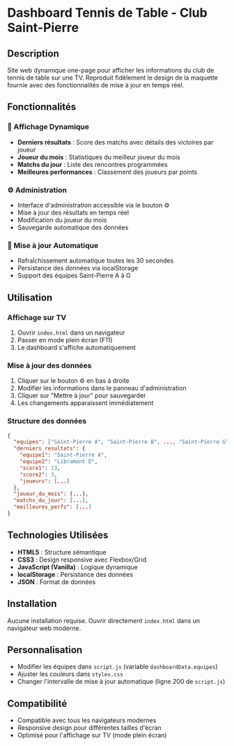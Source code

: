 # Dashboard Tennis de Table - Club Saint-Pierre

## Description
Site web dynamique one-page pour afficher les informations du club de tennis de table sur une TV. Reproduit fidèlement le design de la maquette fournie avec des fonctionnalités de mise à jour en temps réel.

## Fonctionnalités

### 🏓 Affichage Dynamique
- **Derniers résultats** : Score des matchs avec détails des victoires par joueur
- **Joueur du mois** : Statistiques du meilleur joueur du mois
- **Matchs du jour** : Liste des rencontres programmées
- **Meilleures performances** : Classement des joueurs par points

### ⚙️ Administration
- Interface d'administration accessible via le bouton ⚙️
- Mise à jour des résultats en temps réel
- Modification du joueur du mois
- Sauvegarde automatique des données

### 🔄 Mise à jour Automatique
- Rafraîchissement automatique toutes les 30 secondes
- Persistance des données via localStorage
- Support des équipes Saint-Pierre A à G

## Utilisation

### Affichage sur TV
1. Ouvrir `index.html` dans un navigateur
2. Passer en mode plein écran (F11)
3. Le dashboard s'affiche automatiquement

### Mise à jour des données
1. Cliquer sur le bouton ⚙️ en bas à droite
2. Modifier les informations dans le panneau d'administration
3. Cliquer sur "Mettre à jour" pour sauvegarder
4. Les changements apparaissent immédiatement

### Structure des données
```json
{
  "equipes": ["Saint-Pierre A", "Saint-Pierre B", ..., "Saint-Pierre G"],
  "derniers_resultats": {
    "equipe1": "Saint-Pierre A",
    "equipe2": "Libramont D", 
    "score1": 13,
    "score2": 3,
    "joueurs": [...]
  },
  "joueur_du_mois": {...},
  "matchs_du_jour": [...],
  "meilleures_perfs": [...]
}
```

## Technologies Utilisées
- **HTML5** : Structure sémantique
- **CSS3** : Design responsive avec Flexbox/Grid
- **JavaScript (Vanilla)** : Logique dynamique
- **localStorage** : Persistance des données
- **JSON** : Format de données

## Installation
Aucune installation requise. Ouvrir directement `index.html` dans un navigateur web moderne.

## Personnalisation
- Modifier les équipes dans `script.js` (variable `dashboardData.equipes`)
- Ajuster les couleurs dans `styles.css`
- Changer l'intervalle de mise à jour automatique (ligne 200 de `script.js`)

## Compatibilité
- Compatible avec tous les navigateurs modernes
- Responsive design pour différentes tailles d'écran
- Optimisé pour l'affichage sur TV (mode plein écran)
